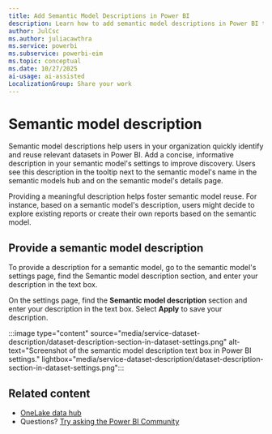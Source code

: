 ```yaml
---
title: Add Semantic Model Descriptions in Power BI
description: Learn how to add semantic model descriptions in Power BI to help users discover and reuse datasets. Improve collaboration with clear, informative descriptions.
author: JulCsc
ms.author: juliacawthra
ms.service: powerbi
ms.subservice: powerbi-eim
ms.topic: conceptual
ms.date: 10/27/2025
ai-usage: ai-assisted
LocalizationGroup: Share your work
---
```

# Semantic model description

Semantic model descriptions help users in your organization quickly identify and reuse relevant datasets in Power BI. Add a concise, informative description in your semantic model's settings to improve discovery. Users see this description in the tooltip next to the semantic model's name in the semantic models hub and on the semantic model's details page.

Providing a meaningful description helps foster semantic model reuse. For instance, based on a semantic model's description, users might decide to explore existing reports or create their own reports based on the semantic model.

## Provide a semantic model description

To provide a description for a semantic model, go to the semantic model's settings page, find the Semantic model description section, and enter your description in the text box.

On the settings page, find the **Semantic model description** section and enter your description in the text box. Select **Apply** to save your description.

:::image type="content" source="media/service-dataset-description/dataset-description-section-in-dataset-settings.png" alt-text="Screenshot of the semantic model description text box in Power BI settings." lightbox="media/service-dataset-description/dataset-description-section-in-dataset-settings.png":::

## Related content

- [OneLake data hub](service-data-hub.md)
- Questions? [Try asking the Power BI Community](https://community.powerbi.com/)

